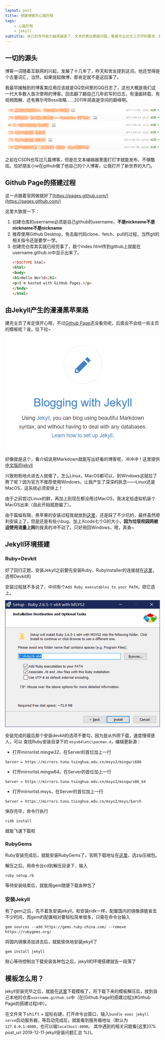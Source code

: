 ```yaml
---
layout: post
title: 搭建博客的心路历程
tags:
    - 心路历程
    - jekyll
subtitle: 自己的写作能力越来越差了，文本的表达都是问题，看着毕业论文三万字的要求，我不禁陷入了沉思。
---
```

<!--more-->
## 一切的源头

博客一词随着互联网的兴起，发展了十几年了，昨天和舍友提到这词，他还觉得是个古董词汇，当然，如果提起微博，那肯定就不是这回事了。

我最早接触到的博客类应用应该就是QQ空间里的QQ日志了，这也大概是我们这一代大多数人首次使用的博客。回去翻了翻自己几年前写的日志，有漫画转载、有视频图解、还有赛尔号Boss攻略……2011年简直是空间的巅峰啊。

![那年的qq空间](/assets/images/blogImages/QQ图片20191211212901.png)

之前在CSDN也写过几篇博客，但是在文本编辑器里面打打字就能发布，不够酷炫。恰好朋友小w在github做了他自己的个人博客，让我打开了新世界的大门。

## Github Page的搭建过程

这一点跟着官网做就好了[https://pages.github.com/](https://pages.github.com/)

这里大致提一下：

1. 创建仓库的username必须是自己github的username，**不是nickname不是nickname不是nickname**
2. 推荐使用Github Desktop，免去敲代码clone、fetch、pull的过程，当然git的相关指令还是要学一学。
3. 创建完仓库其实就已经完事了，敲个index.html传到github上就能在username.github.io中显示出来了。
    ```html
    <!DOCTYPE html>
    <html>
    <body>
    <h1>Hello World</h1>
    <p>I'm hosted with GitHub Pages.</p>
    </body>
    </html>
    ```

## 由Jekyll产生的漫漫黑苹果路

建完主页了肯定很开心呀，不过[Github Page](https://pages.github.com/)还没看完呢，后面会不会给一些主页的模板呢？诶，往下拉~

![github page中jekyll 的介绍页面](/assets/images/blogImages/批注&#32;2019-12-11&#32;224356.png)

好像就是这个，看介绍说用Markdown就能写出好看的博客呢，冲冲冲！这里提供[中文版的jekyll](https://jekyllcn.com)

兴致勃勃地点进去人就傻了，怎么Linux，MacOS都可以，到Windows这就拉了胯了呢？因为官方不推荐使用Windows，让我产生了深深的执念——Linux还是MacOS，这系统必须安排上！

由于之前尝过Linux的鲜，再加上到现在都没用过MacOS，我决定给虚拟机装个MacOS出来（自此开始就跑偏了）。

由于篇幅有限，黑苹果的安装过程我就放到[这里](#)，还是踩了不少坑的，最终虽然顺利安装上了，但是还是有些小bug，加上Xcode七个G的大小，**因为垃圾校园网被迫使用流量上网**的我真的冲不动了。只好用回Windows，嗯，真香~

## Jekyll环境搭建

### Ruby+Devkit

好了回归正题，安装Jekyll之前要先安装Ruby，RubyInstaller的连接就在[这里](https://rubyinstaller.org/downloads/)，选带Devkit的

安装过程就不多说了，中间有个`Add Ruby executables to your PATH`，把它选上。

![Ruby安装界面](/assets/images/blogImages/2019-12-13-001534.png)

安装完成的最后那个安装devkit的选项不要勾，因为是从外网下载，速度慢得感人，可以
查找Ruby安装目录下的 `msys64\etc\pacman.d`，编辑更新源：

- 打开mirrorlist.mingw32，在Server的首位加上一行

```mingw32
Server = https://mirrors.tuna.tsinghua.edu.cn/msys2/mingw/i686 
```

- 打开mirrorlist.mingw64，在Server的首位加上一行

```mingw64
Server = https://mirrors.tuna.tsinghua.edu.cn/msys2/mingw/x86_64 
```

- 打开mirrorlist.msys，在Server的首位加上一行

```msys
Server = https://mirrors.tuna.tsinghua.edu.cn/msys2/msys/$arch
```

保存完毕，命令行执行

```win32
ridk install
```

就能飞速下载啦

### RubyGems

Ruby安装完成后，就能安装RubyGems了，官网下载地址在[这里](https://rubygems.org/pages/download)，选zip压缩包。

解压之后，用命令台cd到解压目录下，输入

```win32
ruby setup.rb
```

等待安装结束后，就能用gem随便下载各种包了

### 安装Jekyll

有了gem之后，先不着急安装jekyll，和安装ridk一样，配置国内的镜像源能省去不少时间，而gem的配置相对要轻松简单很多，只需在命令台输入

```win32
gem sources --add https://gems.ruby-china.com/ --remove https://rubygems.org/
```

将国内镜像添加进去后，就能愉快地安装jekyll了

```win32
gem install jekyll
```

耐心等待控制台下载安装各种包之后，jekyll的环境搭建就告一段落了

## 模板怎么用？

jekyll安装完毕之后，就能在[这里](http://jekyllthemes.org/)下载模板了，将下载下来的模板解压后，放到自己本地的仓库`username.github.io`中（在[Github Page的搭建过程](#Github Page的搭建过程)中）。

在文件夹下<kbd>shift</kbd> + 鼠标右键，打开命令台窗口，输入`bundle exec jekyll serve`启动服务器，等启动完成后，就能看到服务器地址（默认为`127.0.0.1:4000`，也可以输`localhost:4000`。 其中遇到的相关问题看[这里]({% post_url 2019-12-11-jekyll安装问题汇总 %})。

